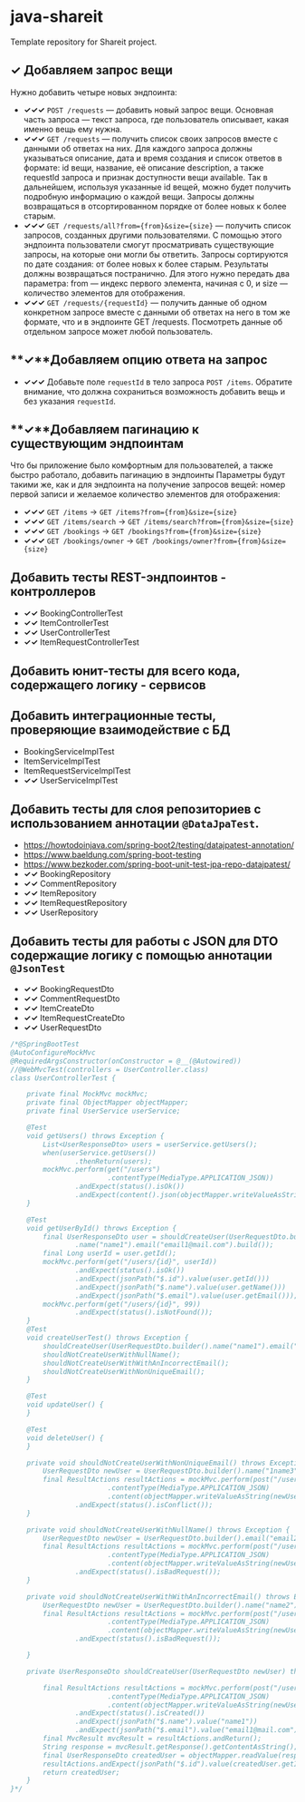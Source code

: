 # java-shareit
Template repository for Shareit project.

## **✓** Добавляем запрос вещи
Нужно добавить четыре новых эндпоинта:
* **✓✓✓** `POST /requests` — добавить новый запрос вещи. Основная часть запроса — текст запроса, где пользователь описывает, какая именно вещь ему нужна.
* **✓✓✓** `GET /requests` — получить список своих запросов вместе с данными об ответах на них. Для каждого запроса должны указываться описание, дата и время создания и список ответов в формате: id вещи, название, её описание description, а также requestId запроса и признак доступности вещи available. Так в дальнейшем, используя указанные id вещей, можно будет получить подробную информацию о каждой вещи. Запросы должны возвращаться в отсортированном порядке от более новых к более старым.
* **✓✓✓** `GET /requests/all?from={from}&size={size}` — получить список запросов, созданных другими пользователями. С помощью этого эндпоинта пользователи смогут просматривать существующие запросы, на которые они могли бы ответить. Запросы сортируются по дате создания: от более новых к более старым. Результаты должны возвращаться постранично. Для этого нужно передать два параметра: from — индекс первого элемента, начиная с 0, и size — количество элементов для отображения.
* **✓✓✓** `GET /requests/{requestId}` — получить данные об одном конкретном запросе вместе с данными об ответах на него в том же формате, что и в эндпоинте GET /requests. Посмотреть данные об отдельном запросе может любой пользователь.
## **✓**Добавляем опцию ответа на запрос
* **✓✓✓** Добавьте поле `requestId` в тело запроса `POST /items`. Обратите внимание, что должна сохраниться возможность добавить вещь и без указания `requestId`.
## **✓**Добавляем пагинацию к существующим эндпоинтам
Что бы приложение было комфортным для пользователей, а также быстро работало, добавить пагинацию в эндпоинты
Параметры будут такими же, как и для эндпоинта на получение запросов вещей: номер первой записи и желаемое количество элементов для отображения:
* **✓✓✓** `GET /items` -> `GET /items?from={from}&size={size}`
* **✓✓✓** `GET /items/search` -> `GET /items/search?from={from}&size={size}`
* **✓✓✓** `GET /bookings` -> `GET /bookings?from={from}&size={size}`
* **✓✓✓** `GET /bookings/owner` -> `GET /bookings/owner?from={from}&size={size}`
## Добавить тесты REST-эндпоинтов  - контроллеров
* **✓✓** BookingControllerTest
* **✓✓** ItemControllerTest
* **✓✓** UserControllerTest
* **✓✓** ItemRequestControllerTest
## Добавить юнит-тесты для всего кода, содержащего логику - сервисов
## Добавить интеграционные тесты, проверяющие взаимодействие с БД
* BookingServiceImplTest
* ItemServiceImplTest
* ItemRequestServiceImplTest
* **✓✓** UserServiceImplTest
## Добавить тесты для слоя репозиториев с использованием аннотации `@DataJpaTest`.
* https://howtodoinjava.com/spring-boot2/testing/datajpatest-annotation/
* https://www.baeldung.com/spring-boot-testing
* https://www.bezkoder.com/spring-boot-unit-test-jpa-repo-datajpatest/
* **✓✓** BookingRepository
* **✓✓** CommentRepository
* **✓✓** ItemRepository
* **✓✓** ItemRequestRepository
* **✓✓** UserRepository
## Добавить тесты для работы с JSON для DTO содержащие логику с помощью аннотации `@JsonTest`
* **✓✓** BookingRequestDto
* **✓✓** CommentRequestDto
* **✓✓** ItemCreateDto
* **✓✓** ItemRequestCreateDto
* **✓✓** UserRequestDto
```java
/*@SpringBootTest
@AutoConfigureMockMvc
@RequiredArgsConstructor(onConstructor = @__(@Autowired))
//@WebMvcTest(controllers = UserController.class)
class UserControllerTest {

    private final MockMvc mockMvc;
    private final ObjectMapper objectMapper;
    private final UserService userService;

    @Test
    void getUsers() throws Exception {
        List<UserResponseDto> users = userService.getUsers();
        when(userService.getUsers())
                .thenReturn(users);
        mockMvc.perform(get("/users")
                        .contentType(MediaType.APPLICATION_JSON))
                .andExpect(status().isOk())
                .andExpect(content().json(objectMapper.writeValueAsString(users)));
    }

    @Test
    void getUserById() throws Exception {
        final UserResponseDto user = shouldCreateUser(UserRequestDto.builder()
                .name("name1").email("email1@mail.com").build());
        final Long userId = user.getId();
        mockMvc.perform(get("/users/{id}", userId))
                .andExpect(status().isOk())
                .andExpect(jsonPath("$.id").value(user.getId()))
                .andExpect(jsonPath("$.name").value(user.getName()))
                .andExpect(jsonPath("$.email").value(user.getEmail()));
        mockMvc.perform(get("/users/{id}", 99))
                .andExpect(status().isNotFound());
    }
    @Test
    void createUserTest() throws Exception {
        shouldCreateUser(UserRequestDto.builder().name("name1").email("email1@mail.com").build());
        shouldNotCreateUserWithNullName();
        shouldNotCreateUserWithWithAnIncorrectEmail();
        shouldNotCreateUserWithNonUniqueEmail();
    }

    @Test
    void updateUser() {
    }

    @Test
    void deleteUser() {
    }

    private void shouldNotCreateUserWithNonUniqueEmail() throws Exception {
        UserRequestDto newUser = UserRequestDto.builder().name("1name3").email("email1@mail.com").build();
        final ResultActions resultActions = mockMvc.perform(post("/users")
                        .contentType(MediaType.APPLICATION_JSON)
                        .content(objectMapper.writeValueAsString(newUser)))
                .andExpect(status().isConflict());
    }

    private void shouldNotCreateUserWithNullName() throws Exception {
        UserRequestDto newUser = UserRequestDto.builder().email("email2@mail.com").build();
        final ResultActions resultActions = mockMvc.perform(post("/users")
                        .contentType(MediaType.APPLICATION_JSON)
                        .content(objectMapper.writeValueAsString(newUser)))
                .andExpect(status().isBadRequest());
    }

    private void shouldNotCreateUserWithWithAnIncorrectEmail() throws Exception {
        UserRequestDto newUser = UserRequestDto.builder().name("name2").email("email1.mail.com").build();
        final ResultActions resultActions = mockMvc.perform(post("/users")
                        .contentType(MediaType.APPLICATION_JSON)
                        .content(objectMapper.writeValueAsString(newUser)))
                .andExpect(status().isBadRequest());

    }

    private UserResponseDto shouldCreateUser(UserRequestDto newUser) throws Exception {

        final ResultActions resultActions = mockMvc.perform(post("/users")
                        .contentType(MediaType.APPLICATION_JSON)
                        .content(objectMapper.writeValueAsString(newUser)))
                .andExpect(status().isCreated())
                .andExpect(jsonPath("$.name").value("name1"))
                .andExpect(jsonPath("$.email").value("email1@mail.com"));
        final MvcResult mvcResult = resultActions.andReturn();
        String response = mvcResult.getResponse().getContentAsString();
        final UserResponseDto createdUser = objectMapper.readValue(response, UserResponseDto.class);
        resultActions.andExpect(jsonPath("$.id").value(createdUser.getId()));
        return createdUser;
    }
}*/
```
